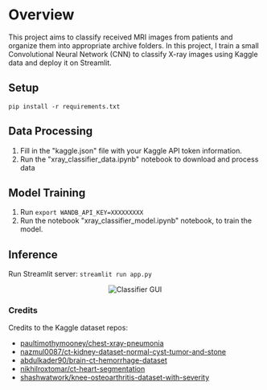 # Overview
This project aims to classify received MRI images from patients and organize them into appropriate archive folders. In this project, I train a small Convolutional Neural Network (CNN) to classify X-ray images using Kaggle data and deploy it on Streamlit.

## Setup
```pip install -r requirements.txt```

## Data Processing
1. Fill in the "kaggle.json" file with your Kaggle API token information.
2. Run the "xray_classifier_data.ipynb" notebook to download and process data

## Model Training
1. Run ```export WANDB_API_KEY=XXXXXXXXX```
2. Run the notebook "xray_classifier_model.ipynb" notebook, to train the model.

## Inference
Run Streamlit server:
```streamlit run app.py```

<p align="center">
  <img src="https://github.com/Pazuzzu/X-ray_classifier/blob/main/assets/landing_screenshot.png?raw=true" alt="Classifier GUI"/>
</p>

### Credits
Credits to the Kaggle dataset repos:
- [paultimothymooney/chest-xray-pneumonia](https://www.kaggle.com/datasets/paultimothymooney/chest-xray-pneumonia)
- [nazmul0087/ct-kidney-dataset-normal-cyst-tumor-and-stone](https://www.kaggle.com/datasets/nazmul0087/ct-kidney-dataset-normal-cyst-tumor-and-stone/data)
- [abdulkader90/brain-ct-hemorrhage-dataset](https://www.kaggle.com/datasets/abdulkader90/brain-ct-hemorrhage-dataset)
- [nikhilroxtomar/ct-heart-segmentation](https://www.kaggle.com/datasets/nikhilroxtomar/ct-heart-segmentation)
- [shashwatwork/knee-osteoarthritis-dataset-with-severity](https://www.kaggle.com/datasets/shashwatwork/knee-osteoarthritis-dataset-with-severity)
